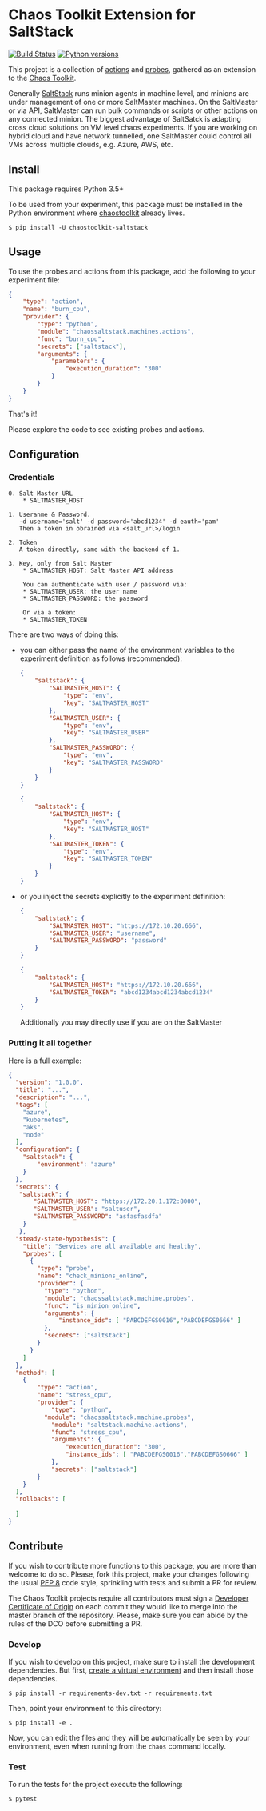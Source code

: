 # Chaos Toolkit Extension for SaltStack

[![Build Status](https://travis-ci.com/chaostoolkit-incubator/chaostoolkit-saltstack.svg?branch=master)](https://travis-ci.com/chaostoolkit-incubator/chaostoolkit-saltstack)
[![Python versions](https://img.shields.io/pypi/pyversions/chaostoolkit-saltstack.svg)](https://www.python.org/)

This project is a collection of [actions][] and [probes][], gathered as an
extension to the [Chaos Toolkit][chaostoolkit]. 

[actions]: http://chaostoolkit.org/reference/api/experiment/#action
[probes]: http://chaostoolkit.org/reference/api/experiment/#probe
[chaostoolkit]: http://chaostoolkit.org
[saltstack]: https://www.saltstack.com/

Generally [SaltStack][saltstack] runs minion agents in machine level, and minions are under management of one or more SaltMaster machines.
On the SaltMaster or via API, SaltMaster can run bulk commands or scripts or other actions on any connected minion.
The biggest advantage of SaltSatck is adapting cross cloud solutions on VM level chaos experiments.
If you are working on hybrid cloud and have network tunnelled, one SaltMaster could control all VMs across multiple clouds, e.g. Azure, AWS, etc.

## Install

This package requires Python 3.5+

To be used from your experiment, this package must be installed in the Python
environment where [chaostoolkit][] already lives.

```
$ pip install -U chaostoolkit-saltstack
```


## Usage

To use the probes and actions from this package, add the following to your
experiment file:

```json
{
    "type": "action",
    "name": "burn_cpu",
    "provider": {
        "type": "python",
        "module": "chaossaltstack.machines.actions",
        "func": "burn_cpu",
        "secrets": ["saltstack"],
        "arguments": {
            "parameters": {
                "execution_duration": "300"
            }
        }
    }
}
```

That's it!

Please explore the code to see existing probes and actions.



## Configuration

### Credentials
    0. Salt Master URL
        * SALTMASTER_HOST

    1. Useranme & Password.
       -d username='salt' -d password='abcd1234' -d eauth='pam'
       Then a token in obrained via <salt_url>/login

    2. Token
       A token directly, same with the backend of 1.

    3. Key, only from Salt Master
        * SALTMASTER_HOST: Salt Master API address

        You can authenticate with user / password via:
        * SALTMASTER_USER: the user name
        * SALTMASTER_PASSWORD: the password

        Or via a token:
        * SALTMASTER_TOKEN


There are two ways of doing this:

* you can either pass the name of the environment variables to the experiment definition as follows (recommended):

    ```json
    {
        "saltstack": {
            "SALTMASTER_HOST": {
                "type": "env",
                "key": "SALTMASTER_HOST"
            },
            "SALTMASTER_USER": {
                "type": "env",
                "key": "SALTMASTER_USER"
            },
            "SALTMASTER_PASSWORD": {
                "type": "env",
                "key": "SALTMASTER_PASSWORD"
            }
        }
    }
    ```

    ```json
    {
        "saltstack": {
            "SALTMASTER_HOST": {
                "type": "env",
                "key": "SALTMASTER_HOST"
            },
            "SALTMASTER_TOKEN": {
                "type": "env",
                "key": "SALTMASTER_TOKEN"
            }
        }
    }
    ```
    
* or you inject the secrets explicitly to the experiment definition:

    ```json
    {
        "saltstack": {
            "SALTMASTER_HOST": "https://172.10.20.666",
            "SALTMASTER_USER": "username",
            "SALTMASTER_PASSWORD": "password"
        }
    }
    ```

    ```json
    {
        "saltstack": {
            "SALTMASTER_HOST": "https://172.10.20.666",
            "SALTMASTER_TOKEN": "abcd1234abcd1234abcd1234"
        }
    }
    ```
    
    Additionally you may directly use if you are on the SaltMaster


### Putting it all together

Here is a full example:

```json
{
  "version": "1.0.0",
  "title": "...",
  "description": "...",
  "tags": [
    "azure",
    "kubernetes",
	"aks",
	"node"
  ],
  "configuration": {
    "saltstack": {
        "environment": "azure"
	}
  },
  "secrets": {
   "saltstack": {
       "SALTMASTER_HOST": "https://172.20.1.172:8000",
       "SALTMASTER_USER": "saltuser",
       "SALTMASTER_PASSWORD": "asfasfasdfa"
    }
   },
  "steady-state-hypothesis": {
    "title": "Services are all available and healthy",
    "probes": [
      {
        "type": "probe",
        "name": "check_minions_online",
        "provider": {
          "type": "python",
          "module": "chaossaltstack.machine.probes",
          "func": "is_minion_online",
          "arguments": {
              "instance_ids": [ "PABCDEFGS0016","PABCDEFGS0666" ]
          },
          "secrets": ["saltstack"]
        }
      }
    ]
  },
  "method": [
    {
        "type": "action",
        "name": "stress_cpu",
        "provider": {
            "type": "python",
          "module": "chaossaltstack.machine.probes",
            "module": "saltstack.machine.actions",
            "func": "stress_cpu",
            "arguments": {
                "execution_duration": "300",
                "instance_ids": [ "PABCDEFGS0016","PABCDEFGS0666" ]
            },
            "secrets": ["saltstack"]
        }
    }
  ],
  "rollbacks": [
    
  ]
}
```

## Contribute

If you wish to contribute more functions to this package, you are more than
welcome to do so. Please, fork this project, make your changes following the
usual [PEP 8][pep8] code style, sprinkling with tests and submit a PR for
review.

[pep8]: https://pycodestyle.readthedocs.io/en/latest/

The Chaos Toolkit projects require all contributors must sign a
[Developer Certificate of Origin][dco] on each commit they would like to merge
into the master branch of the repository. Please, make sure you can abide by
the rules of the DCO before submitting a PR.

[dco]: https://github.com/probot/dco#how-it-works

### Develop

If you wish to develop on this project, make sure to install the development
dependencies. But first, [create a virtual environment][venv] and then install
those dependencies.

[venv]: http://chaostoolkit.org/reference/usage/install/#create-a-virtual-environment

```console
$ pip install -r requirements-dev.txt -r requirements.txt 
```

Then, point your environment to this directory:

```console
$ pip install -e .
```

Now, you can edit the files and they will be automatically be seen by your
environment, even when running from the `chaos` command locally.

### Test

To run the tests for the project execute the following:

```
$ pytest
```
